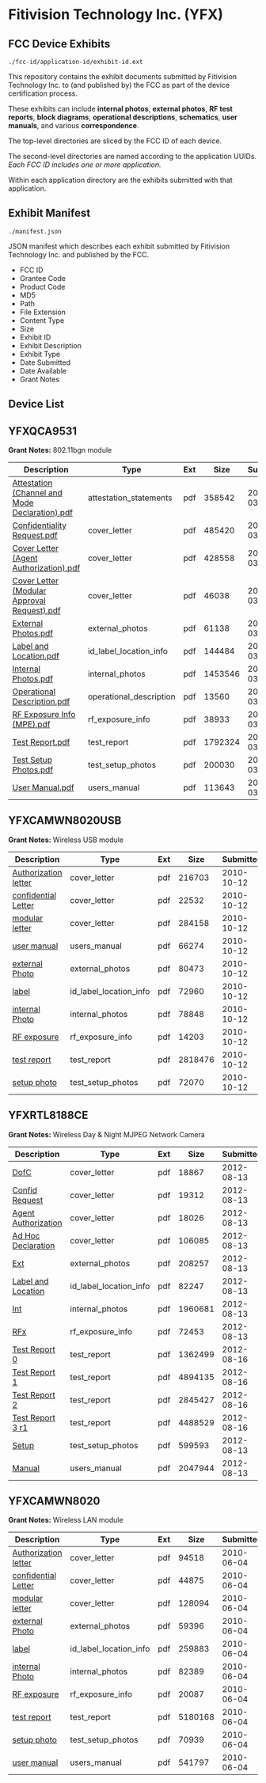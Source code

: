 # Fitivision Technology Inc. (YFX)
## FCC Device Exhibits

```
./fcc-id/application-id/exhibit-id.ext
```

This repository contains the exhibit documents submitted by Fitivision Technology Inc. to (and published by) the FCC as part of the device certification process.

These exhibits can include **internal photos**, **external photos**, **RF test reports**, **block diagrams**, **operational descriptions**, **schematics**, **user manuals**, and various **correspondence**.

The top-level directories are sliced by the FCC ID of each device.

The second-level directories are named according to the application UUIDs. *Each FCC ID includes one or more application.*

Within each application directory are the exhibits submitted with that application. 

## Exhibit Manifest

```
./manifest.json
```

JSON manifest which describes each exhibit submitted by Fitivision Technology Inc. and published by the FCC.

- FCC ID
- Grantee Code
- Product Code
- MD5
- Path
- File Extension
- Content Type
- Size
- Exhibit ID
- Exhibit Description
- Exhibit Type
- Date Submitted
- Date Available
- Grant Notes

## Device List
## YFXQCA9531
**Grant Notes:** 802.11bgn module

| Description | Type | Ext | Size | Submitted | Available |
| ----------- | ---- | --- | ---- | --------- | --------- |
| [Attestation (Channel and Mode Declaration).pdf](YFXQCA9531/3434bbb9c36e905da4f6996be6f1cb90/2223552.pdf) | attestation_statements | pdf | 358542 | 2014-03-24 | 2014-03-25 |
| [Confidentiality Request.pdf](YFXQCA9531/3434bbb9c36e905da4f6996be6f1cb90/2223549.pdf) | cover_letter | pdf | 485420 | 2014-03-24 | 2014-03-25 |
| [Cover Letter (Agent Authorization).pdf](YFXQCA9531/3434bbb9c36e905da4f6996be6f1cb90/2223550.pdf) | cover_letter | pdf | 428558 | 2014-03-24 | 2014-03-25 |
| [Cover Letter (Modular Approval Request).pdf](YFXQCA9531/3434bbb9c36e905da4f6996be6f1cb90/2223551.pdf) | cover_letter | pdf | 46038 | 2014-03-24 | 2014-03-25 |
| [External Photos.pdf](YFXQCA9531/3434bbb9c36e905da4f6996be6f1cb90/2223540.pdf) | external_photos | pdf | 61138 | 2014-03-24 | 2014-03-25 |
| [Label and Location.pdf](YFXQCA9531/3434bbb9c36e905da4f6996be6f1cb90/2223541.pdf) | id_label_location_info | pdf | 144484 | 2014-03-24 | 2014-03-25 |
| [Internal Photos.pdf](YFXQCA9531/3434bbb9c36e905da4f6996be6f1cb90/2223542.pdf) | internal_photos | pdf | 1453546 | 2014-03-24 | 2014-03-25 |
| [Operational Description.pdf](YFXQCA9531/3434bbb9c36e905da4f6996be6f1cb90/2223543.pdf) | operational_description | pdf | 13560 | 2014-03-24 | 2014-03-25 |
| [RF Exposure Info (MPE).pdf](YFXQCA9531/3434bbb9c36e905da4f6996be6f1cb90/2223548.pdf) | rf_exposure_info | pdf | 38933 | 2014-03-24 | 2014-03-25 |
| [Test Report.pdf](YFXQCA9531/3434bbb9c36e905da4f6996be6f1cb90/2223545.pdf) | test_report | pdf | 1792324 | 2014-03-24 | 2014-03-25 |
| [Test Setup Photos.pdf](YFXQCA9531/3434bbb9c36e905da4f6996be6f1cb90/2223546.pdf) | test_setup_photos | pdf | 200030 | 2014-03-24 | 2014-03-25 |
| [User Manual.pdf](YFXQCA9531/3434bbb9c36e905da4f6996be6f1cb90/2223547.pdf) | users_manual | pdf | 113643 | 2014-03-24 | 2014-03-25 |
## YFXCAMWN8020USB
**Grant Notes:** Wireless USB module

| Description | Type | Ext | Size | Submitted | Available |
| ----------- | ---- | --- | ---- | --------- | --------- |
| [Authorization letter](YFXCAMWN8020USB/320965031c18a55746ec6b35ab01ec41/1358519.pdf) | cover_letter | pdf | 216703 | 2010-10-12 | 2010-10-12 |
| [confidential Letter](YFXCAMWN8020USB/320965031c18a55746ec6b35ab01ec41/1358520.pdf) | cover_letter | pdf | 22532 | 2010-10-12 | 2010-10-12 |
| [modular letter](YFXCAMWN8020USB/320965031c18a55746ec6b35ab01ec41/1358521.pdf) | cover_letter | pdf | 284158 | 2010-10-12 | 2010-10-12 |
| [user manual](YFXCAMWN8020USB/320965031c18a55746ec6b35ab01ec41/1358531.pdf) | users_manual | pdf | 66274 | 2010-10-12 | 2010-10-12 |
| [external Photo](YFXCAMWN8020USB/320965031c18a55746ec6b35ab01ec41/1358525.pdf) | external_photos | pdf | 80473 | 2010-10-12 | 2010-10-12 |
| [label](YFXCAMWN8020USB/320965031c18a55746ec6b35ab01ec41/1358526.pdf) | id_label_location_info | pdf | 72960 | 2010-10-12 | 2010-10-12 |
| [internal Photo](YFXCAMWN8020USB/320965031c18a55746ec6b35ab01ec41/1358527.pdf) | internal_photos | pdf | 78848 | 2010-10-12 | 2010-10-12 |
| [RF exposure](YFXCAMWN8020USB/320965031c18a55746ec6b35ab01ec41/1358528.pdf) | rf_exposure_info | pdf | 14203 | 2010-10-12 | 2010-10-12 |
| [test report](YFXCAMWN8020USB/320965031c18a55746ec6b35ab01ec41/1358529.pdf) | test_report | pdf | 2818476 | 2010-10-12 | 2010-10-12 |
| [setup photo](YFXCAMWN8020USB/320965031c18a55746ec6b35ab01ec41/1358530.pdf) | test_setup_photos | pdf | 72070 | 2010-10-12 | 2010-10-12 |
## YFXRTL8188CE
**Grant Notes:** Wireless Day & Night MJPEG Network Camera

| Description | Type | Ext | Size | Submitted | Available |
| ----------- | ---- | --- | ---- | --------- | --------- |
| [DofC](YFXRTL8188CE/1e3e1c8d07c05d51319ce1e51be715ff/1765316.pdf) | cover_letter | pdf | 18867 | 2012-08-13 | 2012-08-16 |
| [Confid Request](YFXRTL8188CE/1e3e1c8d07c05d51319ce1e51be715ff/1765317.pdf) | cover_letter | pdf | 19312 | 2012-08-13 | 2012-08-16 |
| [Agent Authorization](YFXRTL8188CE/1e3e1c8d07c05d51319ce1e51be715ff/1765318.pdf) | cover_letter | pdf | 18026 | 2012-08-13 | 2012-08-16 |
| [Ad Hoc Declaration](YFXRTL8188CE/1e3e1c8d07c05d51319ce1e51be715ff/1765319.pdf) | cover_letter | pdf | 106085 | 2012-08-13 | 2012-08-16 |
| [Ext](YFXRTL8188CE/1e3e1c8d07c05d51319ce1e51be715ff/1765326.pdf) | external_photos | pdf | 208257 | 2012-08-13 | 2012-08-16 |
| [Label and Location](YFXRTL8188CE/1e3e1c8d07c05d51319ce1e51be715ff/1765320.pdf) | id_label_location_info | pdf | 82247 | 2012-08-13 | 2012-08-16 |
| [Int](YFXRTL8188CE/1e3e1c8d07c05d51319ce1e51be715ff/1765327.pdf) | internal_photos | pdf | 1960681 | 2012-08-13 | 2012-08-16 |
| [RFx](YFXRTL8188CE/1e3e1c8d07c05d51319ce1e51be715ff/1765342.pdf) | rf_exposure_info | pdf | 72453 | 2012-08-13 | 2012-08-16 |
| [Test Report 0](YFXRTL8188CE/1e3e1c8d07c05d51319ce1e51be715ff/1768026.pdf) | test_report | pdf | 1362499 | 2012-08-16 | 2012-08-16 |
| [Test Report 1](YFXRTL8188CE/1e3e1c8d07c05d51319ce1e51be715ff/1768027.pdf) | test_report | pdf | 4894135 | 2012-08-16 | 2012-08-16 |
| [Test Report 2](YFXRTL8188CE/1e3e1c8d07c05d51319ce1e51be715ff/1768028.pdf) | test_report | pdf | 2845427 | 2012-08-16 | 2012-08-16 |
| [Test Report 3 r1](YFXRTL8188CE/1e3e1c8d07c05d51319ce1e51be715ff/1768029.pdf) | test_report | pdf | 4488529 | 2012-08-16 | 2012-08-16 |
| [Setup](YFXRTL8188CE/1e3e1c8d07c05d51319ce1e51be715ff/1765325.pdf) | test_setup_photos | pdf | 599593 | 2012-08-13 | 2012-08-16 |
| [Manual](YFXRTL8188CE/1e3e1c8d07c05d51319ce1e51be715ff/1765321.pdf) | users_manual | pdf | 2047944 | 2012-08-13 | 2012-08-16 |
## YFXCAMWN8020
**Grant Notes:** Wireless LAN module

| Description | Type | Ext | Size | Submitted | Available |
| ----------- | ---- | --- | ---- | --------- | --------- |
| [Authorization letter](YFXCAMWN8020/3874b6948b51d4d9b486318abe397b23/1291095.pdf) | cover_letter | pdf | 94518 | 2010-06-04 | 2010-06-04 |
| [confidential Letter](YFXCAMWN8020/3874b6948b51d4d9b486318abe397b23/1291096.pdf) | cover_letter | pdf | 44875 | 2010-06-04 | 2010-06-04 |
| [modular letter](YFXCAMWN8020/3874b6948b51d4d9b486318abe397b23/1291097.pdf) | cover_letter | pdf | 128094 | 2010-06-04 | 2010-06-04 |
| [external Photo](YFXCAMWN8020/3874b6948b51d4d9b486318abe397b23/1291101.pdf) | external_photos | pdf | 59396 | 2010-06-04 | 2010-06-04 |
| [label](YFXCAMWN8020/3874b6948b51d4d9b486318abe397b23/1291102.pdf) | id_label_location_info | pdf | 259883 | 2010-06-04 | 2010-06-04 |
| [internal Photo](YFXCAMWN8020/3874b6948b51d4d9b486318abe397b23/1291103.pdf) | internal_photos | pdf | 82389 | 2010-06-04 | 2010-06-04 |
| [RF exposure](YFXCAMWN8020/3874b6948b51d4d9b486318abe397b23/1291104.pdf) | rf_exposure_info | pdf | 20087 | 2010-06-04 | 2010-06-04 |
| [test report](YFXCAMWN8020/3874b6948b51d4d9b486318abe397b23/1291105.pdf) | test_report | pdf | 5180168 | 2010-06-04 | 2010-06-04 |
| [setup photo](YFXCAMWN8020/3874b6948b51d4d9b486318abe397b23/1291106.pdf) | test_setup_photos | pdf | 70939 | 2010-06-04 | 2010-06-04 |
| [user manual](YFXCAMWN8020/3874b6948b51d4d9b486318abe397b23/1291107.pdf) | users_manual | pdf | 541797 | 2010-06-04 | 2010-06-04 |
